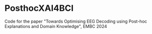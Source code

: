 # PosthocXAI4BCI
Code for the paper "Towards Optimising EEG Decoding using Post-hoc Explanations and Domain Knowledge", EMBC 2024
